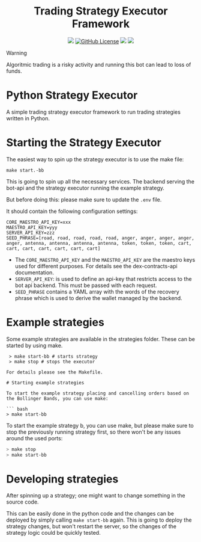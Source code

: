 <h1 align="center">Trading Strategy Executor Framework</h1>
<p align="center">
  <a href="https://github.com/geniusyield/strategy-executor/commits/main"><img src="https://img.shields.io/github/commit-activity/m/geniusyield/strategy-executor?style=flat-square&label=Commit%20Activity" /></a>
  <a href="https://github.com/geniusyield/strategy-executor/blob/main/LICENSE"><img alt="GitHub License" src="https://img.shields.io/github/license/geniusyield/strategy-executor?label=License&style=flat-square" /></a>
  <a href="https://twitter.com/GeniusyieldO"><img src="https://img.shields.io/badge/-%40GeniusYieldO-F3F1EF?style=flat-square&logo=twitter&logoColor=1D9BF0" /></a>
  <a href="https://discord.gg/TNHf4fs626"><img src="https://img.shields.io/badge/-Discord-414EEC?style=flat-square&logo=discord&logoColor=white" /></a>
</p>

> [!WARNING]
> Algoritmic trading is a risky activity and running this bot can lead to loss of funds.

# Python Strategy Executor
A simple trading strategy executor framework to run trading strategies written in Python.

# Starting the Strategy Executor

The easiest way to spin up the strategy executor is to use the make file:

```
make start.-bb
```

This is going to spin up all the necessary services. The backend serving the bot-api and the strategy executor running the example strategy.

But before doing this: please make sure to update the `.env` file.

It should contain the following configuration settings:

```
CORE_MAESTRO_API_KEY=xxx
MAESTRO_API_KEY=yyy
SERVER_API_KEY=zzz
SEED_PHRASE=[road, road, road, road, road, anger, anger, anger, anger, anger, antenna, antenna, antenna, antenna, token, token, token, cart, cart, cart, cart, cart, cart, cart]
```

- The `CORE_MAESTRO_API_KEY` and the `MAESTRO_API_KEY` are the maestro keys used for different purposes. For details see the dex-contracts-api documentation.
- `SERVER_API_KEY`: is used to define an api-key that restricts access to the bot api backend. This must be passed with each request.
- `SEED_PHRASE` contains a YAML array with the words of the recovery phrase which is used to derive the wallet managed by the backend.

# Example strategies
Some example strategies are available in the strategies folder. These can be started by using make.

```
 > make start-bb # starts strategy
 > make stop # stops the executor

For details please see the Makefile.

# Starting example strategies

To start the example strategy placing and cancelling orders based on the Bollinger Bands, you can use make:

``` bash
> make start-bb
```

To start the example strategy b, you can use make, but please make sure to stop the previously running strategy first,
so there won't be any issues around the used ports:

``` bash
> make stop
> make start-bb
```

# Developing strategies

After spinning up a strategy; one might want to change something in the source code.

This can be easily done in the python code and the changes can be deployed by simply calling `make start-bb` again. This is going to deploy the strategy changes, but won't restart the server, so the changes of the strategy logic could be quickly tested.